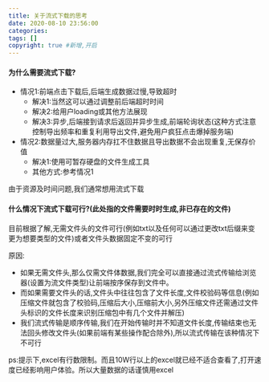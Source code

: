 ```yaml
---
title: 关于流式下载的思考
date: 2020-08-10 23:56:00
categories: 
tags: []
copyright: true #新增,开启
---
```


<!--more-->
#### 为什么需要流式下载?
+ 情况1:前端点击下载后,后端生成数据过慢,导致超时
  + 解决1:当然这可以通过调整前后端超时时间
  + 解决2:给用户loading或其他方法展现
  + 解决3:异步,后端接到请求后返回并异步生成,前端轮询状态(这种方式注意控制导出频率和重复利用导出文件,避免用户疯狂点击爆掉服务端)
+ 情况2:数据量过大,服务器内存扛不住数据且导出数据不会出现重复,无保存价值
  + 解决1:使用可暂存硬盘的文件生成工具
  + 其他方式:参考情况1

由于资源及时间问题,我们通常想用流式下载

#### 什么情况下流式下载可行?(此处指的文件需要时时生成,非已存在的文件)
目前根据了解,无需文件头的文件可行(例如txt以及任何可以通过更改txt后缀来变更为想要类型的文件)或者文件头数据固定不变的可行

原因:
+ 如果无需文件头,那么仅需文件体数据,我们完全可以直接通过流式传输给浏览器(设置为流文件类型)让前端按序保存到文件中。
+ 而如果需要文件头的话,文件头中往往包含了文件长度,文件校验码等信息(例如压缩文件就包含了校验码,压缩后大小,压缩前大小,另外压缩文件还需通过文件头标识的文件长度来识别压缩包中有几个文件并解压)
+ 我们流式传输是顺序传输,我们在开始传输时并不知道文件长度,传输结束也无法回头修改文件头(如果前端有某些操作配合除外),所以流式传输在该种情况下不可行

ps:提示下,excel有行数限制。而且10W行以上的excel就已经不适合查看了,打开速度已经影响用户体验。所以大量数据的话谨慎用excel